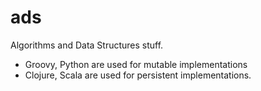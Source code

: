 ads
===

Algorithms and Data Structures stuff.

* Groovy, Python are used for mutable implementations
* Clojure, Scala are used for persistent implementations.
